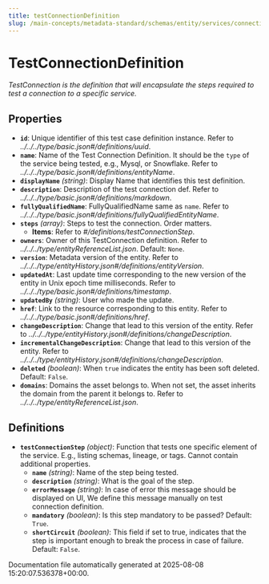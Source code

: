 ```yaml
---
title: testConnectionDefinition
slug: /main-concepts/metadata-standard/schemas/entity/services/connections/testconnectiondefinition
---
```


# TestConnectionDefinition

*TestConnection is the definition that will encapsulate the steps required to test a connection to a specific service.*

## Properties

- **`id`**: Unique identifier of this test case definition instance. Refer to *../../../type/basic.json#/definitions/uuid*.
- **`name`**: Name of the Test Connection Definition. It should be the `type` of the service being tested, e.g., Mysql, or Snowflake. Refer to *../../../type/basic.json#/definitions/entityName*.
- **`displayName`** *(string)*: Display Name that identifies this test definition.
- **`description`**: Description of the test connection def. Refer to *../../../type/basic.json#/definitions/markdown*.
- **`fullyQualifiedName`**: FullyQualifiedName same as `name`. Refer to *../../../type/basic.json#/definitions/fullyQualifiedEntityName*.
- **`steps`** *(array)*: Steps to test the connection. Order matters.
  - **Items**: Refer to *#/definitions/testConnectionStep*.
- **`owners`**: Owner of this TestConnection definition. Refer to *../../../type/entityReferenceList.json*. Default: `None`.
- **`version`**: Metadata version of the entity. Refer to *../../../type/entityHistory.json#/definitions/entityVersion*.
- **`updatedAt`**: Last update time corresponding to the new version of the entity in Unix epoch time milliseconds. Refer to *../../../type/basic.json#/definitions/timestamp*.
- **`updatedBy`** *(string)*: User who made the update.
- **`href`**: Link to the resource corresponding to this entity. Refer to *../../../type/basic.json#/definitions/href*.
- **`changeDescription`**: Change that lead to this version of the entity. Refer to *../../../type/entityHistory.json#/definitions/changeDescription*.
- **`incrementalChangeDescription`**: Change that lead to this version of the entity. Refer to *../../../type/entityHistory.json#/definitions/changeDescription*.
- **`deleted`** *(boolean)*: When `true` indicates the entity has been soft deleted. Default: `False`.
- **`domains`**: Domains the asset belongs to. When not set, the asset inherits the domain from the parent it belongs to. Refer to *../../../type/entityReferenceList.json*.
## Definitions

- **`testConnectionStep`** *(object)*: Function that tests one specific element of the service. E.g., listing schemas, lineage, or tags. Cannot contain additional properties.
  - **`name`** *(string)*: Name of the step being tested.
  - **`description`** *(string)*: What is the goal of the step.
  - **`errorMessage`** *(string)*: In case of error this message should be displayed on UI, We define this message manually on test connection definition.
  - **`mandatory`** *(boolean)*: Is this step mandatory to be passed? Default: `True`.
  - **`shortCircuit`** *(boolean)*: This field if set to true, indicates that the step is important enough to break the process in case of failure. Default: `False`.


Documentation file automatically generated at 2025-08-08 15:20:07.536378+00:00.
